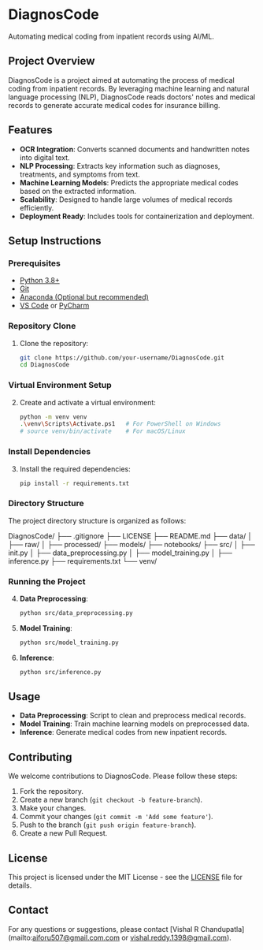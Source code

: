 # DiagnosCode

Automating medical coding from inpatient records using AI/ML.

## Project Overview

DiagnosCode is a project aimed at automating the process of medical coding from inpatient records. By leveraging machine learning and natural language processing (NLP), DiagnosCode reads doctors' notes and medical records to generate accurate medical codes for insurance billing.

## Features

- **OCR Integration**: Converts scanned documents and handwritten notes into digital text.
- **NLP Processing**: Extracts key information such as diagnoses, treatments, and symptoms from text.
- **Machine Learning Models**: Predicts the appropriate medical codes based on the extracted information.
- **Scalability**: Designed to handle large volumes of medical records efficiently.
- **Deployment Ready**: Includes tools for containerization and deployment.

## Setup Instructions

### Prerequisites

- [Python 3.8+](https://www.python.org/downloads/)
- [Git](https://git-scm.com/)
- [Anaconda (Optional but recommended)](https://www.anaconda.com/products/distribution)
- [VS Code](https://code.visualstudio.com/) or [PyCharm](https://www.jetbrains.com/pycharm/)

### Repository Clone

1. Clone the repository:
    ```bash
    git clone https://github.com/your-username/DiagnosCode.git
    cd DiagnosCode
    ```

### Virtual Environment Setup

2. Create and activate a virtual environment:
    ```bash
    python -m venv venv
    .\venv\Scripts\Activate.ps1   # For PowerShell on Windows
    # source venv/bin/activate    # For macOS/Linux
    ```

### Install Dependencies

3. Install the required dependencies:
    ```bash
    pip install -r requirements.txt
    ```

### Directory Structure

The project directory structure is organized as follows:

DiagnosCode/
├── .gitignore
├── LICENSE
├── README.md
├── data/
│ ├── raw/
│ ├── processed/
├── models/
├── notebooks/
├── src/
│ ├── init.py
│ ├── data_preprocessing.py
│ ├── model_training.py
│ ├── inference.py
├── requirements.txt
└── venv/


### Running the Project

4. **Data Preprocessing**:
    ```bash
    python src/data_preprocessing.py
    ```

5. **Model Training**:
    ```bash
    python src/model_training.py
    ```

6. **Inference**:
    ```bash
    python src/inference.py
    ```

## Usage

- **Data Preprocessing**: Script to clean and preprocess medical records.
- **Model Training**: Train machine learning models on preprocessed data.
- **Inference**: Generate medical codes from new inpatient records.

## Contributing

We welcome contributions to DiagnosCode. Please follow these steps:

1. Fork the repository.
2. Create a new branch (`git checkout -b feature-branch`).
3. Make your changes.
4. Commit your changes (`git commit -m 'Add some feature'`).
5. Push to the branch (`git push origin feature-branch`).
6. Create a new Pull Request.

## License

This project is licensed under the MIT License - see the [LICENSE](LICENSE) file for details.

## Contact

For any questions or suggestions, please contact [Vishal R Chandupatla](mailto:aiforu507@gmail.com.com or vishal.reddy.1398@gmail.com).

